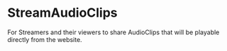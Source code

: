 # StreamAudioClips
For Streamers and their viewers to share AudioClips that will be playable directly from the website.
